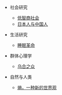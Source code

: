 <!--
 * @Description: 人文研究目录
 * @Date: 2020-01-08 11:51:56
 * @LastEditors  : 关耳听风
 * @LastEditTime : 2020-01-21 16:49:27
 -->

* 社会研究

	- [低智商社会](人文研究/低智商社会.md)
	- [日本人与中国人](人文研究/日本人与中国人.md)

* 生活研究

	- [睡眠革命](人文研究/睡眠革命.md)

* 群体心理学

	- [乌合之众](人文研究/乌合之众.md)

* 自然与人类

	- [熵，一种新的世界观](人文研究/熵，一种新的世界观.md)
